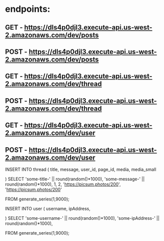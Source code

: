 # endpoints:

## GET - https://dls4p0djl3.execute-api.us-west-2.amazonaws.com/dev/posts

## POST - https://dls4p0djl3.execute-api.us-west-2.amazonaws.com/dev/posts

## GET - https://dls4p0djl3.execute-api.us-west-2.amazonaws.com/dev/thread

## POST - https://dls4p0djl3.execute-api.us-west-2.amazonaws.com/dev/thread

## GET - https://dls4p0djl3.execute-api.us-west-2.amazonaws.com/dev/user

## POST - https://dls4p0djl3.execute-api.us-west-2.amazonaws.com/dev/user

INSERT INTO thread (
title,
message,
user_id,
page_id,
media,
media_small

) SELECT
'some-title-' || round(random()*1000),
'some-message-' || round(random()*1000),
1,
2,
'https://picsum.photos/200',
'https://picsum.photos/200'

FROM generate_series(1,9000);

INSERT INTO user (
username,
ipAddress,

) SELECT
'some-username-' || round(random()*1000),
'some-ipAddress-' || round(random()*1000),

FROM generate_series(1,9000);
